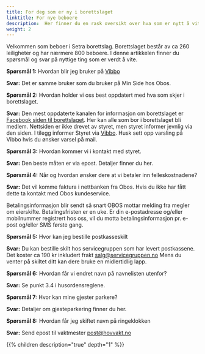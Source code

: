 ```yaml
---
title: For deg som er ny i borettslaget
linktitle: For nye beboere
description:  Her finner du en rask oversikt over hva som er nytt å vite om borettslaget for de som er ny i borettslaget.
weight: 2
---
```


Velkommen som beboer i Setra borettslag. Borettslaget består av ca 260 leiligheter og har nærmere 800 beboere. I denne artikkelen finner du spørsmål og svar på nyttige ting som er verdt å vite.

**Spørsmål 1:** Hvordan blir jeg bruker på [Vibbo](https://vibbo.no/setra)

**Svar:** Det er samme bruker som du bruker på Min Side hos Obos.

**Spørsmål 2:** Hvordan holder vi oss best oppdatert med hva som skjer i borettslaget.

**Svar:**  Den mest oppdaterte kanalen for informasjon om borettslaget er [Facebook siden til borettslaget](https://www.facebook.com/groups/855516694552952). Her kan alle som bor i borettslaget bli medlem. Nettsiden er ikke drevet av styret, men styret informer jevnlig via den siden. I tilegg informer Styret via [Vibbo](https://vibbo.no/setra). Husk sett opp varsling på Vibbo hvis du ønsker varsel på mail.

**Spørsmål 3:** Hvordan kommer vi i kontakt med styret.

**Svar:** Den beste måten er via epost. Detaljer finner du her.

**Spørsmål 4:** Når og hvordan ønsker dere at vi betaler inn felleskostnadene?

**Svar:** Det vil komme faktura i nettbanken fra Obos. Hvis du ikke har fått dette ta kontakt med Obos kundeservice. 

Betalingsinformasjon blir sendt så snart OBOS mottar melding fra megler om eierskifte. Betalingsfristen er en uke. Er din e-postadresse og/eller mobilnummer registrert hos oss, vil du motta betalingsinformasjon pr. e-post og/eller SMS første gang.

**Spørsmål 5:** Hvor kan jeg bestille postkasseskilt

**Svar:** Du kan bestille skilt hos servicegruppen som har levert postkassene. Det koster ca 190 kr inkludert frakt salg@servicegruppen.no  Mens du venter på skiltet ditt kan dere bruke en midlertidlig lapp.

**Spørsmål 6:**  Hvordan får vi endret navn på navnelisten utenfor?

**Svar:**  Se punkt 3.4 i husordensreglene.

**Spørsmål 7:** Hvor kan mine gjester parkere?

**Svar:** Detaljer om gjesteparkering finner du her.

**Spørsmål 8:** Hvordan får jeg skiftet navn på ringeklokken

**Svar:** Send epost til vaktmester post@hovvakt.no

{{% children description="true" depth="1" %}}
